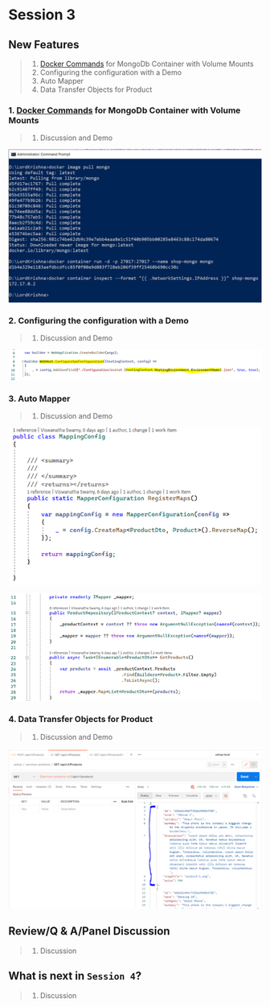 # Session 3

## New Features

> 1. [Docker Commands](./DockerCommandsForMongo.md) for MongoDb Container with Volume Mounts
> 1. Configuring the configuration with a Demo
> 1. Auto Mapper
> 1. Data Transfer Objects for Product

### 1. [Docker Commands](./DockerCommandsForMongo.md) for MongoDb Container with Volume Mounts

> 1. Discussion and Demo

![Deploy Mongo Db as Container |150x150](../Images/S3/CreateMongoContainer.PNG)

### 2. Configuring the configuration with a Demo

> 1. Discussion and Demo

![Configure The Configuration |150x150](../Images/S3/ConfigureTheConfiguration.PNG)

### 3. Auto Mapper

> 1. Discussion and Demo

![Auto Mapper |150x150](../Images/S3/AutoMapper_1.PNG)

![Auto Mapper |150x150](../Images/S3/AutoMapper_2.PNG)

### 4. Data Transfer Objects for Product

> 1. Discussion and Demo

![Output from API List Of Dtos |150x150](../Images/S3/OutputListOfDtos.PNG)

## Review/Q & A/Panel Discussion

> 1. Discussion

## What is next in `Session 4`?

> 1. Discussion
